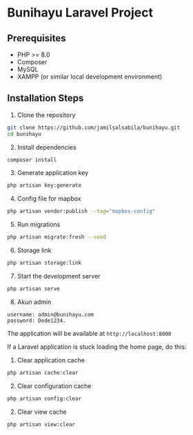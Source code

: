 # Bunihayu Laravel Project

## Prerequisites
- PHP >= 8.0
- Composer
- MySQL
- XAMPP (or similar local development environment)

## Installation Steps

1. Clone the repository
```bash
git clone https://github.com/jamilsalsabila/bunihayu.git
cd bunihayu
```

2. Install dependencies
```bash
composer install
```

3. Generate application key
```bash
php artisan key:generate
```

4. Config file for mapbox 
```bash
php artisan vendor:publish --tag="mapbox-config"
```

5. Run migrations
```bash
php artisan migrate:fresh --seed
```

6. Storage link
```bash
php artisan storage:link
```

7. Start the development server
```bash
php artisan serve
```

8. Akun admin
```
username: admin@bunihayu.com
password: Dede1234.
```

The application will be available at `http://localhost:8000`

If a Laravel application is stuck loading the home page, do this:

1. Clear application cache
```bash
php artisan cache:clear
```

2. Clear configuration cache
```bash
php artisan config:clear
```

2. Clear view cache
```bash
php artisan view:clear
```